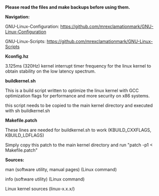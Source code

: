 **Please read the files and make backups before using them.**

**Navigation:**
 
GNU-Linux-Configuration: https://github.com/mrexclamationmark/GNU-Linux-Configuration
 
GNU-Linux-Scripts: https://github.com/mrexclamationmark/GNU-Linux-Scripts

**Kconfig.hz**

3.125ms (320Hz) kernel interrupt timer frequency for the linux kernel to obtain stability on the low latency spectrum.

**buildkernel.sh**

This is a build script written to optimize the linux kernel with GCC optimization flags for performance and more security on x86 systems.

this script needs to be copied to the main kernel directory and executed with sh buildkernel.sh

**Makefile.patch**

These lines are needed for buildkernel.sh to work (KBUILD_CXXFLAGS, KBUILD_LDFLAGS)

Simply copy this patch to the main kernel directory and run "patch -p1 < Makefile.patch"

**Sources:**

man (software utility, manual pages) (Linux command)

info (software utility) (Linux command)

Linux kernel sources (linux-x.x.x/)
